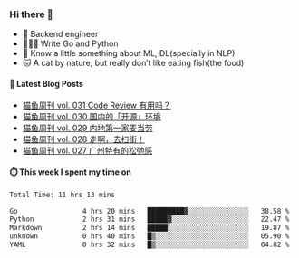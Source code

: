 ### Hi there 👋

- 🔧 Backend engineer
- 👨🏻‍💻 Write Go and Python
- 🔭 Know a little something about ML, DL(specially in NLP)
- 🐱 A cat by nature, but really don’t like eating fish(the food)

#### 📖 Latest Blog Posts
<!-- BLOG-POST-LIST:START -->
- [猫鱼周刊 vol. 031 Code Review 有用吗？](https://ameow.xyz/archives/weekly-031)
- [猫鱼周刊 vol. 030 国内的「开源」环境](https://ameow.xyz/archives/weekly-030)
- [猫鱼周刊 vol. 029 内地第一家麦当劳](https://ameow.xyz/archives/weekly-029)
- [猫鱼周刊 vol. 028 走啊，去扫街！](https://ameow.xyz/archives/weekly-028)
- [猫鱼周刊 vol. 027 广州特有的松弛感](https://ameow.xyz/archives/weekly-027)
<!-- BLOG-POST-LIST:END -->

#### ⏱️ This week I spent my time on
<!--START_SECTION:waka-->

```txt
Total Time: 11 hrs 13 mins

Go                4 hrs 20 mins   █████████▓░░░░░░░░░░░░░░░   38.58 %
Python            2 hrs 31 mins   █████▓░░░░░░░░░░░░░░░░░░░   22.47 %
Markdown          2 hrs 14 mins   █████░░░░░░░░░░░░░░░░░░░░   19.87 %
unknown           0 hrs 40 mins   █▒░░░░░░░░░░░░░░░░░░░░░░░   05.90 %
YAML              0 hrs 32 mins   █▒░░░░░░░░░░░░░░░░░░░░░░░   04.82 %
```

<!--END_SECTION:waka-->

<!--
**LeslieLeung/LeslieLeung** is a ✨ _special_ ✨ repository because its `README.md` (this file) appears on your GitHub profile.

Here are some ideas to get you started:

- 🔭 I’m currently working on ...
- 🌱 I’m currently learning ...
- 👯 I’m looking to collaborate on ...
- 🤔 I’m looking for help with ...
- 💬 Ask me about ...
- 📫 How to reach me: ...
- 😄 Pronouns: ...
- ⚡ Fun fact: ...
-->
